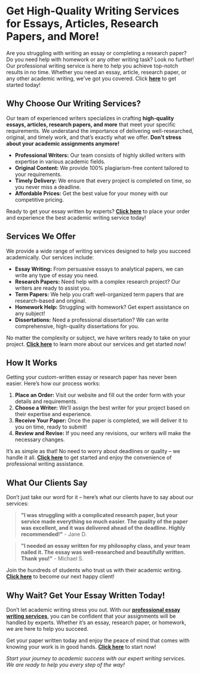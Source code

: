 <h1>Get High-Quality Writing Services for Essays, Articles, Research Papers, and More!</h1>

<p>Are you struggling with writing an essay or completing a research paper? Do you need help with homework or any other writing task? Look no further! Our professional writing service is here to help you achieve top-notch results in no time. Whether you need an essay, article, research paper, or any other academic writing, we've got you covered. Click <a href="https://tinyurl.com/topessay?keyword=write+essay"><strong>here</strong></a> to get started today!</p>

<h2>Why Choose Our Writing Services?</h2>

<p>Our team of experienced writers specializes in crafting <strong>high-quality essays, articles, research papers, and more</strong> that meet your specific requirements. We understand the importance of delivering well-researched, original, and timely work, and that’s exactly what we offer. <strong>Don't stress about your academic assignments anymore!</strong></p>

<ul>
  <li><strong>Professional Writers:</strong> Our team consists of highly skilled writers with expertise in various academic fields.</li>
  <li><strong>Original Content:</strong> We provide 100% plagiarism-free content tailored to your requirements.</li>
  <li><strong>Timely Delivery:</strong> We ensure that every project is completed on time, so you never miss a deadline.</li>
  <li><strong>Affordable Prices:</strong> Get the best value for your money with our competitive pricing.</li>
</ul>

<p>Ready to get your essay written by experts? <a href="https://tinyurl.com/topessay?keyword=write+essay"><strong>Click here</strong></a> to place your order and experience the best academic writing service today!</p>

<h2>Services We Offer</h2>

<p>We provide a wide range of writing services designed to help you succeed academically. Our services include:</p>

<ul>
  <li><strong>Essay Writing:</strong> From persuasive essays to analytical papers, we can write any type of essay you need.</li>
  <li><strong>Research Papers:</strong> Need help with a complex research project? Our writers are ready to assist you.</li>
  <li><strong>Term Papers:</strong> We help you craft well-organized term papers that are research-based and original.</li>
  <li><strong>Homework Help:</strong> Struggling with homework? Get expert assistance on any subject!</li>
  <li><strong>Dissertations:</strong> Need a professional dissertation? We can write comprehensive, high-quality dissertations for you.</li>
</ul>

<p>No matter the complexity or subject, we have writers ready to take on your project. <a href="https://tinyurl.com/topessay?keyword=write+essay"><strong>Click here</strong></a> to learn more about our services and get started now!</p>

<h2>How It Works</h2>

<p>Getting your custom-written essay or research paper has never been easier. Here’s how our process works:</p>

<ol>
  <li><strong>Place an Order:</strong> Visit our website and fill out the order form with your details and requirements.</li>
  <li><strong>Choose a Writer:</strong> We’ll assign the best writer for your project based on their expertise and experience.</li>
  <li><strong>Receive Your Paper:</strong> Once the paper is completed, we will deliver it to you on time, ready to submit!</li>
  <li><strong>Review and Revise:</strong> If you need any revisions, our writers will make the necessary changes.</li>
</ol>

<p>It’s as simple as that! No need to worry about deadlines or quality – we handle it all. <a href="https://tinyurl.com/topessay?keyword=write+essay"><strong>Click here</strong></a> to get started and enjoy the convenience of professional writing assistance.</p>

<h2>What Our Clients Say</h2>

<p>Don’t just take our word for it – here’s what our clients have to say about our services:</p>

<blockquote>
  <p><strong>"I was struggling with a complicated research paper, but your service made everything so much easier. The quality of the paper was excellent, and it was delivered ahead of the deadline. Highly recommended!"</strong> - Jane D.</p>
</blockquote>

<blockquote>
  <p><strong>"I needed an essay written for my philosophy class, and your team nailed it. The essay was well-researched and beautifully written. Thank you!"</strong> - Michael S.</p>
</blockquote>

<p>Join the hundreds of students who trust us with their academic writing. <a href="https://tinyurl.com/topessay?keyword=write+essay"><strong>Click here</strong></a> to become our next happy client!</p>

<h2>Why Wait? Get Your Essay Written Today!</h2>

<p>Don’t let academic writing stress you out. With our <a href="https://tinyurl.com/topessay?keyword=write+essay"><strong>professional essay writing services</strong></a>, you can be confident that your assignments will be handled by experts. Whether it’s an essay, research paper, or homework, we are here to help you succeed.</p>

<p>Get your paper written today and enjoy the peace of mind that comes with knowing your work is in good hands. <a href="https://tinyurl.com/topessay?keyword=write+essay"><strong>Click here</strong></a> to start now!</p>

<p><em>Start your journey to academic success with our expert writing services. We are ready to help you every step of the way!</em></p>
